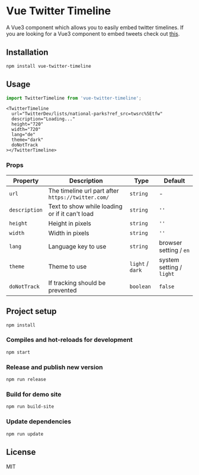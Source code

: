 # Vue Twitter Timeline

A Vue3 component which allows you to easily embed twitter timelines.
If you are looking for a Vue3 component to embed tweets check out [this](https://github.com/DannyFeliz/vue-tweet).

## Installation

```
npm install vue-twitter-timeline
```

## Usage

```javascript
import TwitterTimeline from 'vue-twitter-timeline';
```

```vue
<TwitterTimeline
  url="TwitterDev/lists/national-parks?ref_src=twsrc%5Etfw"
  description="Loading..."
  height="720"
  width="720"
  lang="de"
  theme="dark"
  doNotTrack
></TwitterTimeline>
```

### Props

| Property      | Description                                        | Type             | Default                  |
| ------------- | -------------------------------------------------- | ---------------- | ------------------------ |
| `url`         | The timeline url part after `https://twitter.com/` | `string`         | -                        |
| `description` | Text to show while loading or if it can't load     | `string`         | `''`                     |
| `height`      | Height in pixels                                   | `string`         | `''`                     |
| `width`       | Width in pixels                                    | `string`         | `''`                     |
| `lang`        | Language key to use                                | `string`         | browser setting / `en`   |
| `theme`       | Theme to use                                       | `light` / `dark` | system setting / `light` |
| `doNotTrack`  | If tracking should be prevented                    | `boolean`        | `false`                  |

## Project setup

```
npm install
```

### Compiles and hot-reloads for development

```
npm start
```

### Release and publish new version

```
npm run release
```

### Build for demo site

```
npm run build-site
```

### Update dependencies

```
npm run update
```

## License

MIT
